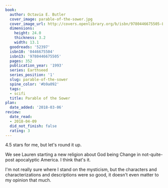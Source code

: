 ```yaml
---
book:
  author: Octavia E. Butler
  cover_image: parable-of-the-sower.jpg
  cover_image_url: http://covers.openlibrary.org/b/isbn/9780446675505-L.jpg
  dimensions:
    height: 24.0
    thickness: 3.2
    width: 13.1
  goodreads: '52397'
  isbn10: '0446675504'
  isbn13: '9780446675505'
  pages: 352
  publication_year: '1993'
  series: Earthseed
  series_position: '1'
  slug: parable-of-the-sower
  spine_color: '#b9a092'
  tags:
  - scifi
  title: Parable of the Sower
plan:
  date_added: '2018-03-06'
review:
  date_read:
  - 2018-04-09
  did_not_finish: false
  rating: 3
---
```


4.5 stars for me, but let's round it up.

We see Lauren starting a new religion about God being Change in not-quite-post apocalyptic America. I think that's it.

I'm not really sure where I stand on the mysticism, but the characters and characterizations and descriptions were so good, it doesn't even matter to my opinion that much.
